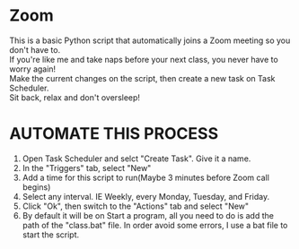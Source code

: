 # Zoom

This is a basic Python script that automatically joins a Zoom meeting so you don't have to.                       
If you're like me and take naps before your next class, you never have to worry again!            
Make the current changes on the script, then create a new task on Task Scheduler.         
Sit back, relax and don't oversleep!
  
# AUTOMATE THIS PROCESS
1. Open Task Scheduler and selct "Create Task". Give it a name.
2. In the "Triggers" tab, select "New"
3. Add a time for this script to run(Maybe 3 minutes before Zoom call begins)
4. Select any interval. IE Weekly, every Monday, Tuesday, and Friday.
5. Click "Ok", then switch to the "Actions" tab and select "New"
6. By default it will be on Start a program, all you need to do is add the path of the "class.bat" file.
In order avoid some errors, I use a bat file to start the script.






